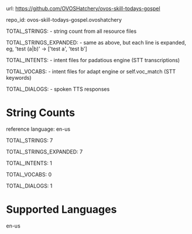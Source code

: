 
url: https://github.com/OVOSHatchery/ovos-skill-todays-gospel

repo_id: ovos-skill-todays-gospel.ovoshatchery

TOTAL_STRINGS:  - string count from all resource files

TOTAL_STRINGS_EXPANDED: - same as above, but each line is expanded, eg, 'test (a|b)' -> ['test a', 'test b']

TOTAL_INTENTS: - intent files for padatious engine (STT transcriptions)

TOTAL_VOCABS: - intent files for adapt engine or self.voc_match (STT keywords)

TOTAL_DIALOGS: - spoken TTS responses


# String Counts

reference language: en-us

TOTAL_STRINGS: 7  

TOTAL_STRINGS_EXPANDED: 7  

TOTAL_INTENTS: 1  

TOTAL_VOCABS: 0  

TOTAL_DIALOGS: 1  

# Supported Languages

en-us
